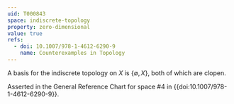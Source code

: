 ```yaml
---
uid: T000843
space: indiscrete-topology
property: zero-dimensional
value: true
refs:
  - doi: 10.1007/978-1-4612-6290-9 
    name: Counterexamples in Topology
---
```

A basis for the indiscrete topology on $X$ is $\{\emptyset,X\}$, both of which are clopen.

Asserted in the General Reference Chart for space #4 in
{{doi:10.1007/978-1-4612-6290-9}}.
